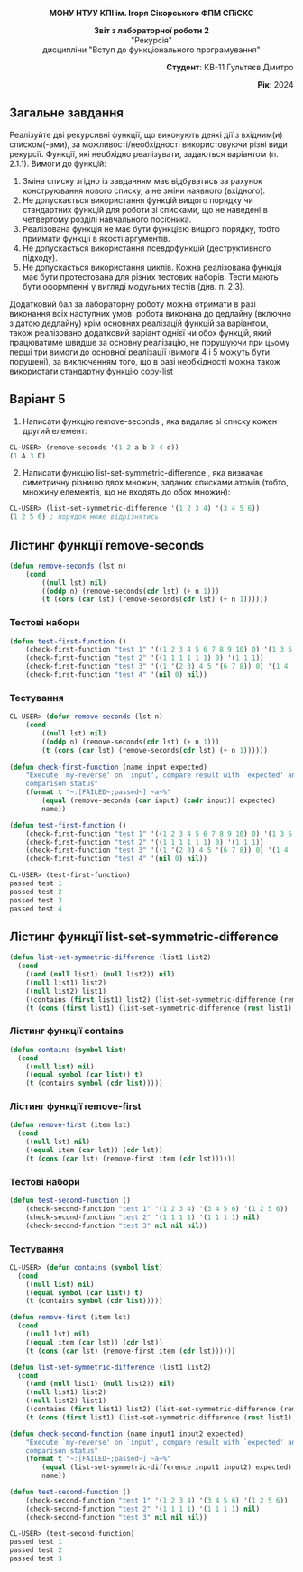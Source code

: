 <p align="center"><b>МОНУ НТУУ КПІ ім. Ігоря Сікорського ФПМ СПіСКС</b></p>
<p align="center">
<b>Звіт з лабораторної роботи 2</b><br/>
"Рекурсія"<br/>
дисципліни "Вступ до функціонального програмування"
</p>
<p align="right"><b>Студент</b>: КВ-11 Гультяєв Дмитро</p>
<p align="right"><b>Рік</b>: 2024</p>

## Загальне завдання
Реалізуйте дві рекурсивні функції, що виконують деякі дії з вхідним(и) списком(-ами), за
можливості/необхідності використовуючи різні види рекурсії. Функції, які необхідно
реалізувати, задаються варіантом (п. 2.1.1). Вимоги до функцій:
1. Зміна списку згідно із завданням має відбуватись за рахунок конструювання нового
списку, а не зміни наявного (вхідного).
2. Не допускається використання функцій вищого порядку чи стандартних функцій
для роботи зі списками, що не наведені в четвертому розділі навчального
посібника.
3. Реалізована функція не має бути функцією вищого порядку, тобто приймати функції
в якості аргументів.
4. Не допускається використання псевдофункцій (деструктивного підходу).
5. Не допускається використання циклів.
Кожна реалізована функція має бути протестована для різних тестових наборів. Тести
мають бути оформленні у вигляді модульних тестів (див. п. 2.3).

Додатковий бал за лабораторну роботу можна отримати в разі виконання всіх наступних
умов:
робота виконана до дедлайну (включно з датою дедлайну)
крім основних реалізацій функцій за варіантом, також реалізовано додатковий
варіант однієї чи обох функцій, який працюватиме швидше за основну реалізацію,
не порушуючи при цьому перші три вимоги до основної реалізації (вимоги 4 і 5
можуть бути порушені), за виключенням того, що в разі необхідності можна також
використати стандартну функцію copy-list

## Варіант 5
1. Написати функцію remove-seconds , яка видаляє зі списку кожен другий елемент:
```lisp
CL-USER> (remove-seconds '(1 2 a b 3 4 d))
(1 A 3 D)
```
2. Написати функцію list-set-symmetric-difference , яка визначає симетричну
різницю двох множин, заданих списками атомів (тобто, множину елементів, що не
входять до обох множин):
```lisp
CL-USER> (list-set-symmetric-difference '(1 2 3 4) '(3 4 5 6))
(1 2 5 6) ; порядок може відрізнятись
```

## Лістинг функції remove-seconds
```lisp
(defun remove-seconds (lst n)
    (cond
        ((null lst) nil)
        ((oddp n) (remove-seconds(cdr lst) (+ n 1)))
        (t (cons (car lst) (remove-seconds(cdr lst) (+ n 1))))))
```
### Тестові набори
```lisp
(defun test-first-function ()
    (check-first-function "test 1" '((1 2 3 4 5 6 7 8 9 10) 0) '(1 3 5 7 9))  
    (check-first-function "test 2" '((1 1 1 1 1 1) 0) '(1 1 1)) 
    (check-first-function "test 3" '((1 '(2 3) 4 5 '(6 7 8)) 0) '(1 4 '(6 7 8)))
    (check-first-function "test 4" '(nil 0) nil)) 
```
### Тестування
```lisp
CL-USER> (defun remove-seconds (lst n)
    (cond
        ((null lst) nil)
        ((oddp n) (remove-seconds(cdr lst) (+ n 1)))
        (t (cons (car lst) (remove-seconds(cdr lst) (+ n 1))))))
 
(defun check-first-function (name input expected)
    "Execute `my-reverse' on `input', compare result with `expected' and print
    comparison status"
    (format t "~:[FAILED~;passed~] ~a~%"
        (equal (remove-seconds (car input) (cadr input)) expected)
        name))

(defun test-first-function ()
    (check-first-function "test 1" '((1 2 3 4 5 6 7 8 9 10) 0) '(1 3 5 7 9))  
    (check-first-function "test 2" '((1 1 1 1 1 1) 0) '(1 1 1)) 
    (check-first-function "test 3" '((1 '(2 3) 4 5 '(6 7 8)) 0) '(1 4 '(6 7 8)))
    (check-first-function "test 4" '(nil 0) nil)) 

CL-USER> (test-first-function)
passed test 1
passed test 2
passed test 3
passed test 4

```
## Лістинг функції list-set-symmetric-difference
```lisp
(defun list-set-symmetric-difference (list1 list2)
  (cond
    ((and (null list1) (null list2)) nil)
    ((null list1) list2)
    ((null list2) list1)
    ((contains (first list1) list2) (list-set-symmetric-difference (remove-first (first list1) list1) (remove-first (first list1) list2)))
    (t (cons (first list1) (list-set-symmetric-difference (rest list1) list2)))))
```
### Лістинг функції contains
```lisp
(defun contains (symbol list)
  (cond
    ((null list) nil)
    ((equal symbol (car list)) t)  
    (t (contains symbol (cdr list)))))  
```
### Лістинг функції remove-first
```lisp
(defun remove-first (item lst)
  (cond
    ((null lst) nil)
    ((equal item (car lst)) (cdr lst))
    (t (cons (car lst) (remove-first item (cdr lst))))))
```
### Тестові набори
```lisp
(defun test-second-function ()
    (check-second-function "test 1" '(1 2 3 4) '(3 4 5 6) '(1 2 5 6))  
    (check-second-function "test 2" '(1 1 1 1) '(1 1 1 1) nil) 
    (check-second-function "test 3" nil nil nil))  
```
### Тестування
```lisp
CL-USER> (defun contains (symbol list)
  (cond
    ((null list) nil)
    ((equal symbol (car list)) t)  
    (t (contains symbol (cdr list)))))  

(defun remove-first (item lst)
  (cond
    ((null lst) nil)
    ((equal item (car lst)) (cdr lst))
    (t (cons (car lst) (remove-first item (cdr lst))))))

(defun list-set-symmetric-difference (list1 list2)
  (cond
    ((and (null list1) (null list2)) nil)
    ((null list1) list2)
    ((null list2) list1)
    ((contains (first list1) list2) (list-set-symmetric-difference (remove-first (first list1) list1) (remove-first (first list1) list2)))
    (t (cons (first list1) (list-set-symmetric-difference (rest list1) list2)))))

(defun check-second-function (name input1 input2 expected)
    "Execute `my-reverse' on `input', compare result with `expected' and print
    comparison status"
    (format t "~:[FAILED~;passed~] ~a~%"
        (equal (list-set-symmetric-difference input1 input2) expected)
        name))

(defun test-second-function ()
    (check-second-function "test 1" '(1 2 3 4) '(3 4 5 6) '(1 2 5 6))  
    (check-second-function "test 2" '(1 1 1 1) '(1 1 1 1) nil) 
    (check-second-function "test 3" nil nil nil))  

CL-USER> (test-second-function)
passed test 1
passed test 2
passed test 3
```
